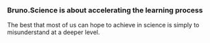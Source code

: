 ### Bruno.Science is about accelerating the learning process

The best that most of us can hope to achieve in science is simply to misunderstand at a deeper level.
